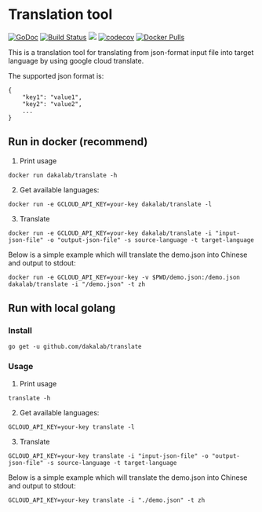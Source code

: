 # Translation tool

[![GoDoc](https://godoc.org/github.com/dakalab/translate?status.svg)](https://godoc.org/github.com/dakalab/translate)
[![Build Status](https://travis-ci.org/dakalab/translate.svg?branch=master)](https://travis-ci.org/dakalab/translate)
[![](https://goreportcard.com/badge/github.com/dakalab/translate)](https://goreportcard.com/report/github.com/dakalab/translate)
[![codecov](https://codecov.io/gh/dakalab/translate/branch/master/graph/badge.svg)](https://codecov.io/gh/dakalab/translate)
[![Docker Pulls](https://img.shields.io/docker/pulls/dakalab/translate.svg)](https://hub.docker.com/r/dakalab/translate)


This is a translation tool for translating from json-format input file into target language by using google cloud translate.

The supported json format is:

```
{
    "key1": "value1",
    "key2": "value2",
    ...
}
```

## Run in docker (recommend)

1) Print usage

```
docker run dakalab/translate -h
```

2) Get available languages:

```
docker run -e GCLOUD_API_KEY=your-key dakalab/translate -l
```

3) Translate

```
docker run -e GCLOUD_API_KEY=your-key dakalab/translate -i "input-json-file" -o "output-json-file" -s source-language -t target-language
```

Below is a simple example which will translate the demo.json into Chinese and output to stdout:

```
docker run -e GCLOUD_API_KEY=your-key -v $PWD/demo.json:/demo.json dakalab/translate -i "/demo.json" -t zh
```

## Run with local golang

### Install

```
go get -u github.com/dakalab/translate
```

### Usage

1) Print usage

```
translate -h
```

2) Get available languages:

```
GCLOUD_API_KEY=your-key translate -l
```

3) Translate

```
GCLOUD_API_KEY=your-key translate -i "input-json-file" -o "output-json-file" -s source-language -t target-language
```

Below is a simple example which will translate the demo.json into Chinese and output to stdout:

```
GCLOUD_API_KEY=your-key translate -i "./demo.json" -t zh
```
